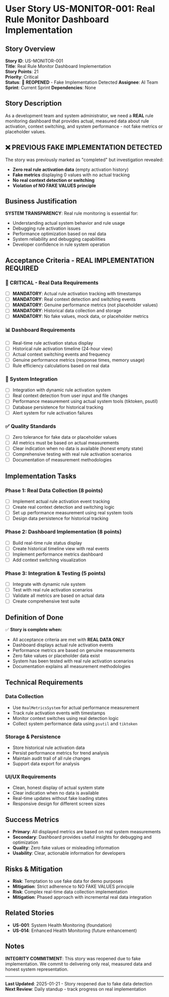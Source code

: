 # User Story US-MONITOR-001: Real Rule Monitor Dashboard Implementation

## Story Overview
**Story ID**: US-MONITOR-001  
**Title**: Real Rule Monitor Dashboard Implementation  
**Story Points**: 21  
**Priority**: Critical  
**Status**: 🔄 **REOPENED** - Fake Implementation Detected
**Assignee**: AI Team  
**Sprint**: Current Sprint
**Dependencies**: None

## Story Description
As a development team and system administrator, we need a **REAL** rule monitoring dashboard that provides actual, measured data about rule activation, context switching, and system performance - not fake metrics or placeholder values.

## ❌ **PREVIOUS FAKE IMPLEMENTATION DETECTED**
The story was previously marked as "completed" but investigation revealed:
- **Zero real rule activation data** (empty activation history)
- **Fake metrics** displaying 0 values with no actual tracking
- **No real context detection or switching**
- **Violation of NO FAKE VALUES principle**

## Business Justification
**SYSTEM TRANSPARENCY**: Real rule monitoring is essential for:
- Understanding actual system behavior and rule usage
- Debugging rule activation issues
- Performance optimization based on real data
- System reliability and debugging capabilities
- Developer confidence in rule system operation

## Acceptance Criteria - **REAL IMPLEMENTATION REQUIRED**

### **🔴 CRITICAL - Real Data Requirements**
- [ ] **MANDATORY**: Actual rule activation tracking with timestamps
- [ ] **MANDATORY**: Real context detection and switching events
- [ ] **MANDATORY**: Genuine performance metrics (not placeholder values)
- [ ] **MANDATORY**: Historical data collection and storage
- [ ] **MANDATORY**: No fake values, mock data, or placeholder metrics

### **📊 Dashboard Requirements** 
- [ ] Real-time rule activation status display
- [ ] Historical rule activation timeline (24-hour view)
- [ ] Actual context switching events and frequency
- [ ] Genuine performance metrics (response times, memory usage)
- [ ] Rule efficiency calculations based on real data

### **🔧 System Integration**
- [ ] Integration with dynamic rule activation system
- [ ] Real context detection from user input and file changes
- [ ] Performance measurement using actual system tools (tiktoken, psutil)
- [ ] Database persistence for historical tracking
- [ ] Alert system for rule activation failures

### **✅ Quality Standards**
- [ ] Zero tolerance for fake data or placeholder values
- [ ] All metrics must be based on actual measurements
- [ ] Clear indication when no data is available (honest empty state)
- [ ] Comprehensive testing with real rule activation scenarios
- [ ] Documentation of measurement methodologies

## Implementation Tasks

### **Phase 1: Real Data Collection (8 points)**
- [ ] Implement actual rule activation event tracking
- [ ] Create real context detection and switching logic  
- [ ] Set up performance measurement using real system tools
- [ ] Design data persistence for historical tracking

### **Phase 2: Dashboard Implementation (8 points)**
- [ ] Build real-time rule status display
- [ ] Create historical timeline view with real events
- [ ] Implement performance metrics dashboard
- [ ] Add context switching visualization

### **Phase 3: Integration & Testing (5 points)**
- [ ] Integrate with dynamic rule system
- [ ] Test with real rule activation scenarios
- [ ] Validate all metrics are based on actual data
- [ ] Create comprehensive test suite

## Definition of Done
✅ **Story is complete when:**
- All acceptance criteria are met with **REAL DATA ONLY**
- Dashboard displays actual rule activation events
- Performance metrics are based on genuine measurements
- Zero fake values or placeholder data exist
- System has been tested with real rule activation scenarios
- Documentation explains all measurement methodologies

## Technical Requirements

### **Data Collection**
- Use `RealMetricsSystem` for actual performance measurement
- Track rule activation events with timestamps
- Monitor context switches using real detection logic
- Collect system performance data using `psutil` and `tiktoken`

### **Storage & Persistence**
- Store historical rule activation data
- Persist performance metrics for trend analysis
- Maintain audit trail of all rule changes
- Support data export for analysis

### **UI/UX Requirements**
- Clean, honest display of actual system state
- Clear indication when no data is available
- Real-time updates without fake loading states
- Responsive design for different screen sizes

## Success Metrics
- **Primary**: All displayed metrics are based on real system measurements
- **Secondary**: Dashboard provides useful insights for debugging and optimization
- **Quality**: Zero fake values or misleading information
- **Usability**: Clear, actionable information for developers

## Risks & Mitigation
- **Risk**: Temptation to use fake data for demo purposes
- **Mitigation**: Strict adherence to NO FAKE VALUES principle
- **Risk**: Complex real-time data collection implementation
- **Mitigation**: Phased approach with incremental real data integration

## Related Stories
- **US-001**: System Health Monitoring (foundation)
- **US-014**: Enhanced Health Monitoring (future enhancement)

## Notes
**INTEGRITY COMMITMENT**: This story was reopened due to fake implementation. We commit to delivering only real, measured data and honest system representation.

---

**Last Updated**: 2025-01-21 - Story reopened due to fake data detection  
**Next Review**: Daily standup - track progress on real implementation
